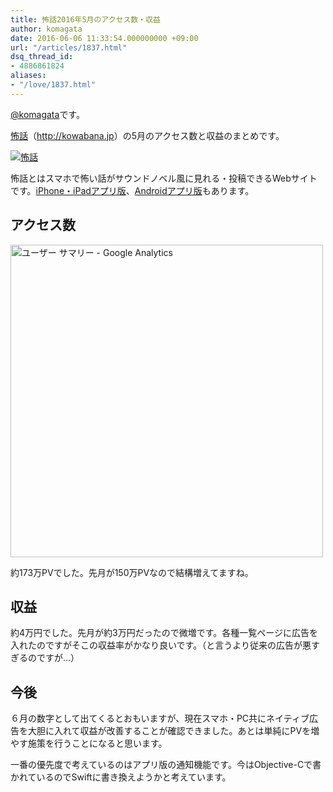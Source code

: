 ```yaml
---
title: 怖話2016年5月のアクセス数・収益
author: komagata
date: 2016-06-06 11:33:54.000000000 +09:00
url: "/articles/1837.html"
dsq_thread_id:
- 4886861824
aliases:
- "/love/1837.html"
---
```

[@komagata][1]です。

<a title="怖話" href="http://kowabana.jp" target="_blank">怖話</a>（<a title="怖話" href="http://kowabana.jp" target="_blank">http://kowabana.jp</a>）の5月のアクセス数と収益のまとめです。


  <a href="http://kowabana.jp"><img src="https://i.gyazo.com/7ac945b83db4936a1cd4947a6ea0c60b.png" alt="怖話" /></a>


怖話とはスマホで怖い話がサウンドノベル風に見れる・投稿できるWebサイトです。<a title="怖話iPhone・iPadアプリ版" href="https://itunes.apple.com/jp/app/bu-hua-zui-buno1wan5000huano/id564486792?l=ja&mt=8" target="_blank">iPhone・iPadアプリ版</a>、<a title="怖話Androidアプリ版" href="https://play.google.com/store/apps/details?id=jp.fjord.kowabana" target="_blank">Androidアプリ版</a>もあります。

## アクセス数


  <img src="https://gyazo.com/7fc57e5a9852e4bff0082b0dd4e94872.png" alt="ユーザー サマリー - Google Analytics" width="500px" />


約173万PVでした。先月が150万PVなので結構増えてますね。

## 収益

約4万円でした。先月が約3万円だったので微増です。各種一覧ページに広告を入れたのですがそこの収益率がかなり良いです。（と言うより従来の広告が悪すぎるのですが…）

## 今後

６月の数字として出てくるとおもいますが、現在スマホ・PC共にネイティブ広告を大胆に入れて収益が改善することが確認できました。あとは単純にPVを増やす施策を行うことになると思います。

一番の優先度で考えているのはアプリ版の通知機能です。今はObjective-Cで書かれているのでSwiftに書き換えようかと考えています。

 [1]: http://twitter.com/komagata
